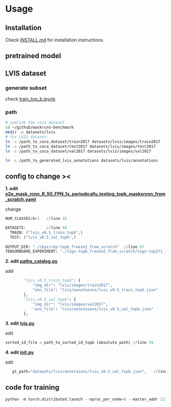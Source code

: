 # Usage

## Installation

Check [INSTALL.md](INSTALL.md) for installation instructions.

## pretrained model

## LVIS dataset

### generate subset
check [train_top_b.ipynb](train_top_b.ipynb)

### path
```bash
# symlink the coco dataset
cd ~/github/maskrcnn-benchmark
mkdir -p datasets/lvis
# for LVIS dataset:
ln -s /path_to_coco_dataset/train2017 datasets/lvis/images/train2017
ln -s /path_to_coco_dataset/test2017 datasets/lvis/images/test2017
ln -s /path_to_coco_dataset/val2017 datasets/lvis/images/val2017

ln -s /path_to_generated_lvis_annotations datasets/lvis/annotations
```

## config to change ><
**1. edit [e2e_mask_rcnn_R_50_FPN_1x_periodically_testing_topb_maskxrcnn_from_scratch.yaml](config/lvis/e2e_mask_rcnn_R_50_FPN_1x_periodically_testing_topb_maskxrcnn_from_scratch.yaml)**

change
```python
NUM_CLASSES:b+1   //line 35

DATASETS:         //line 50
  TRAIN: ("lvis_v0.5_train_topb",)
  TEST: ("lvis_v0.5_val_topb",)
  
OUTPUT_DIR: "./ckps/ckp-topb_freeze2_from_scratch"  //line 67
TENSORBOARD_EXPERIMENT: "./logs-topb_freeze2_from_scratch/logs-top271_freeze2"
```

**2. edit [paths_catalog.py](https://github.com/JoyHuYY1412/maskrcnn_base/blob/master/maskrcnn_benchmark/config/paths_catalog.py)**

add
```python
        "lvis_v0.5_train_topb": {
            "img_dir": "lvis/images/train2017",
            "ann_file": "lvis/annotaions/lvis_v0.5_train_topb.json"
        },
        "lvis_v0.5_val_topb": {
            "img_dir": "lvis/images/val2017",
            "ann_file": "lvis/annotaions/lvis_v0.5_val_topb.json"
        },
```

**3. edit [lvis.py](maskrcnn_benchmark/data/datasets/lvis.py)**

edit
```python
sorted_id_file = path_to_sorted_id_topb (absolute path) //line 39
```

**4. edit [__init__.py](maskrcnn_benchmark/data/datasets/evaluation/lvis/__init__.py)**

edit
```python
   gt_path="datasets/lvis/annotaions/lvis_v0.5_val_topb.json",   //line 16
```

## code for training



```python
python -m torch.distributed.launch --nproc_per_node=8 --master_addr 127.0.0.3 --master_port 29503 ./tools/train_net.py --use-tensorboard --config-file "configs/lvis/e2e_mask_rcnn_R_50_FPN_1x_periodically_testing_topb_maskxrcnn_from_scratch.yaml" MODEL.RPN.FPN_POST_NMS_TOP_N_TRAIN 1000
```

